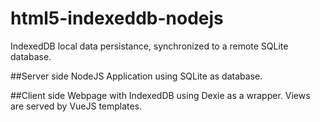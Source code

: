 # html5-indexeddb-nodejs

IndexedDB local data persistance, synchronized to a remote SQLite database.

##Server side
NodeJS Application using SQLite as database.

##Client side
Webpage with IndexedDB using Dexie as a wrapper. Views are served by VueJS templates.